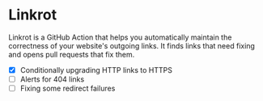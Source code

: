 # Linkrot

Linkrot is a GitHub Action that helps you automatically maintain the correctness of your
website's outgoing links. It finds links that need fixing and opens pull requests
that fix them.

- [x] Conditionally upgrading HTTP links to HTTPS
- [ ] Alerts for 404 links
- [ ] Fixing some redirect failures
